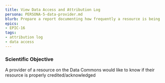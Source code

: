 ```yaml
---
title: View Data Access and Attribution Log
persona: PERSONA-5-data-provider.md
blurb: Prepare a report documenting how frequently a resource is being used by consumers in the community.
epics:
- EPIC-16
tags:
- attribution log
- data access
---
```

### Scientific Objective

A provider of a resource on the Data Commons would like to know if their resource is properly credited/acknowledged